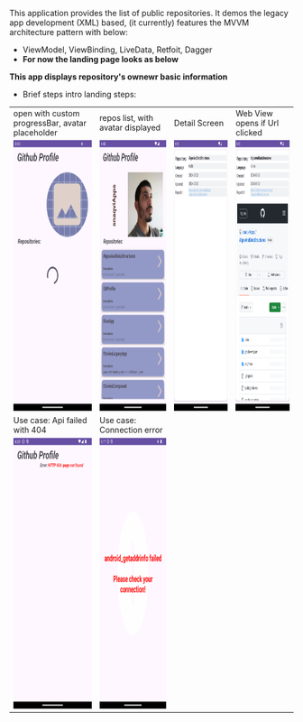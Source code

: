 This application provides the list of public repositories. It demos the legacy app development (XML) based, (it currently) features the MVVM architecture pattern with below:
- ViewModel, ViewBinding, LiveData, Retfoit, Dagger
- **For now the landing page looks as below**

**This app displays repository's ownewr basic information**



- Brief steps intro landing steps:

<table>
  <tr>
     <td>open with custom progressBar, avatar placeholder</td>
     <td>repos list, with avatar displayed</td>
     <td>Detail Screen</td>
     <td> Web View opens if Url clicked </td>
  </tr>
  <tr>
    <td><img src="screenshots/image_progressBar_Main.png" width=270 height=480></td>
    <td><img src="screenshots/image_main_screen.png" width=270 height=480></td>
    <td><img src="screenshots/image_details_hyperLink.png" width=270 height=480></td>
    <td><img src="screenshots/image_details_and_webView.png" width=270 height=480></td>
<tr>
    <td> Use case: Api failed with 404 </td>
    <td> Use case: Connection error </td>
</tr>
<tr>
    <td><img src="screenshots/api_error_404.png" width=270 height=480></td>
    <td><img src="screenshots/connectivity_error.png" width=270 height=480></td>
</tr> 


 </table>

